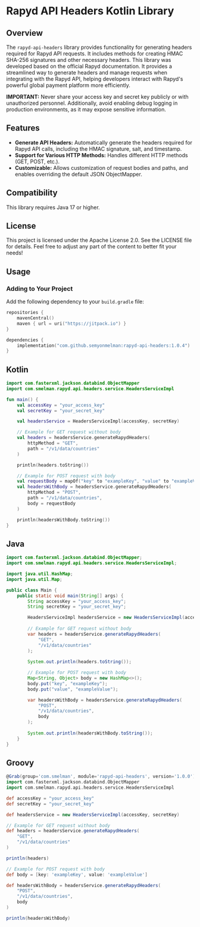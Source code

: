 # Rapyd API Headers Kotlin Library

## Overview

The `rapyd-api-headers` library provides functionality for generating headers required for Rapyd API requests. It includes methods for creating HMAC SHA-256 signatures and other necessary headers.
This library was developed based on the official Rapyd documentation.
It provides a streamlined way to generate headers and manage requests when integrating with the Rapyd API, helping developers interact with Rapyd's powerful global payment platform more efficiently.

**IMPORTANT:** Never share your access key and secret key publicly or with unauthorized personnel. Additionally, avoid enabling debug logging in production environments, as it may expose sensitive information.

## Features

- **Generate API Headers:** Automatically generate the headers required for Rapyd API calls, including the HMAC signature, salt, and timestamp.
- **Support for Various HTTP Methods:** Handles different HTTP methods (GET, POST, etc.).
- **Customizable:** Allows customization of request bodies and paths, and enables overriding the default JSON ObjectMapper.

## Compatibility

This library requires Java 17 or higher.

## License

This project is licensed under the Apache License 2.0. See the LICENSE file for details.
Feel free to adjust any part of the content to better fit your needs!


## Usage

### Adding to Your Project

Add the following dependency to your `build.gradle` file:

```kotlin
repositories {
    mavenCentral()
    maven { url = uri("https://jitpack.io") }
}

dependencies {
    implementation("com.github.semyonmelman:rapyd-api-headers:1.0.4")
}
```

## Kotlin

```kotlin
import com.fasterxml.jackson.databind.ObjectMapper
import com.smelman.rapyd.api.headers.service.HeadersServiceImpl

fun main() {
    val accessKey = "your_access_key"
    val secretKey = "your_secret_key"

    val headersService = HeadersServiceImpl(accessKey, secretKey)

    // Example for GET request without body
    val headers = headersService.generateRapydHeaders(
        httpMethod = "GET",
        path = "/v1/data/countries"
    )

    println(headers.toString())

    // Example for POST request with body
    val requestBody = mapOf("key" to "exampleKey", "value" to "exampleValue")
    val headersWithBody = headersService.generateRapydHeaders(
        httpMethod = "POST",
        path = "/v1/data/countries",
        body = requestBody
    )

    println(headersWithBody.toString())
}
```

## Java

```java
import com.fasterxml.jackson.databind.ObjectMapper;
import com.smelman.rapyd.api.headers.service.HeadersServiceImpl;

import java.util.HashMap;
import java.util.Map;

public class Main {
    public static void main(String[] args) {
        String accessKey = "your_access_key";
        String secretKey = "your_secret_key";

        HeadersServiceImpl headersService = new HeadersServiceImpl(accessKey, secretKey);
        
        // Example for GET request without body
        var headers = headersService.generateRapydHeaders(
            "GET",
            "/v1/data/countries"
        );
        
        System.out.println(headers.toString());

        // Example for POST request with body
        Map<String, Object> body = new HashMap<>();
        body.put("key", "exampleKey");
        body.put("value", "exampleValue");

        var headersWithBody = headersService.generateRapydHeaders(
            "POST",
            "/v1/data/countries",
            body
        );
        
        System.out.println(headersWithBody.toString());
    }
}
```

## Groovy

```groovy
@Grab(group='com.smelman', module='rapyd-api-headers', version='1.0.0')
import com.fasterxml.jackson.databind.ObjectMapper
import com.smelman.rapyd.api.headers.service.HeadersServiceImpl

def accessKey = "your_access_key"
def secretKey = "your_secret_key"

def headersService = new HeadersServiceImpl(accessKey, secretKey)

// Example for GET request without body
def headers = headersService.generateRapydHeaders(
    "GET",
    "/v1/data/countries"
)

println(headers)

// Example for POST request with body
def body = [key: 'exampleKey', value: 'exampleValue']

def headersWithBody = headersService.generateRapydHeaders(
    "POST",
    "/v1/data/countries",
    body
)

println(headersWithBody)
```